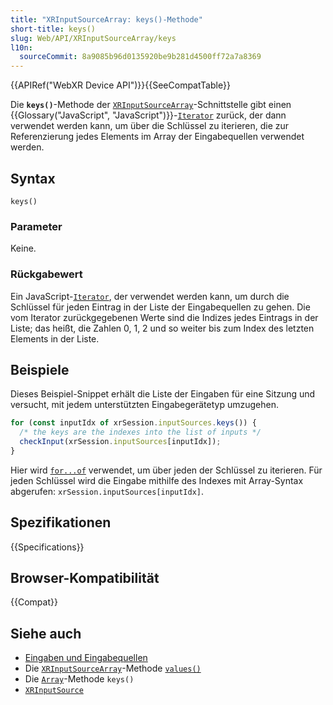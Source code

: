 ```yaml
---
title: "XRInputSourceArray: keys()-Methode"
short-title: keys()
slug: Web/API/XRInputSourceArray/keys
l10n:
  sourceCommit: 8a9085b96d0135920be9b281d4500ff72a7a8369
---
```


{{APIRef("WebXR Device API")}}{{SeeCompatTable}}

Die **`keys()`**-Methode der [`XRInputSourceArray`](/de/docs/Web/API/XRInputSourceArray)-Schnittstelle gibt einen {{Glossary("JavaScript", "JavaScript")}}-[`Iterator`](/de/docs/Web/JavaScript/Reference/Global_Objects/Iterator) zurück, der dann verwendet werden kann, um über die Schlüssel zu iterieren, die zur Referenzierung jedes Elements im Array der Eingabequellen verwendet werden.

## Syntax

```js-nolint
keys()
```

### Parameter

Keine.

### Rückgabewert

Ein JavaScript-[`Iterator`](/de/docs/Web/JavaScript/Reference/Global_Objects/Iterator), der verwendet werden kann, um durch die Schlüssel für jeden Eintrag in der Liste der Eingabequellen zu gehen. Die vom Iterator zurückgegebenen Werte sind die Indizes jedes Eintrags in der Liste; das heißt, die Zahlen 0, 1, 2 und so weiter bis zum Index des letzten Elements in der Liste.

## Beispiele

Dieses Beispiel-Snippet erhält die Liste der Eingaben für eine Sitzung und versucht, mit jedem unterstützten Eingabegerätetyp umzugehen.

```js
for (const inputIdx of xrSession.inputSources.keys()) {
  /* the keys are the indexes into the list of inputs */
  checkInput(xrSession.inputSources[inputIdx]);
}
```

Hier wird [`for...of`](/de/docs/Web/JavaScript/Reference/Statements/for...of) verwendet, um über jeden der Schlüssel zu iterieren. Für jeden Schlüssel wird die Eingabe mithilfe des Indexes mit Array-Syntax abgerufen: `xrSession.inputSources[inputIdx]`.

## Spezifikationen

{{Specifications}}

## Browser-Kompatibilität

{{Compat}}

## Siehe auch

- [Eingaben und Eingabequellen](/de/docs/Web/API/WebXR_Device_API/Inputs)
- Die [`XRInputSourceArray`](/de/docs/Web/API/XRInputSourceArray)-Methode [`values()`](/de/docs/Web/API/XRInputSourceArray/values)
- Die [`Array`](/de/docs/Web/JavaScript/Reference/Global_Objects/Array)-Methode `keys()`
- [`XRInputSource`](/de/docs/Web/API/XRInputSource)
